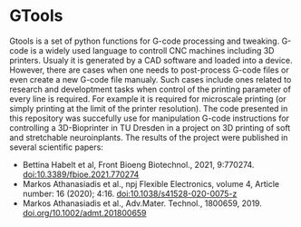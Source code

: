 # GTools
Gtools is a set of python functions for G-code processing and tweaking. 
G-code is a widely used language to controll CNC machines including 3D printers. Usualy it is generated by a CAD software and loaded into a device. 
However, there are cases when one needs to post-process G-code files or even create a new G-code file manualy. Such cases include ones related 
to research and developtment tasks when control of the printing parameter of every line is required. For example it is required for microscale printing 
(or simply printing at the limit of the printer resolution). The code presented in this repository was succefully use for manipulation G-code instructions for 
controlling a 3D-Bioprinter in TU Dresden in a project on 3D printing of soft and stretchable neuroinplants. The results of the project were published in several scientific papers:
- Bettina Habelt et al, Front Bioeng Biotechnol., 2021, 9:770274. [doi:10.3389/fbioe.2021.770274](https://www.frontiersin.org/articles/10.3389/fbioe.2021.770274/full)
- Markos Athanasiadis et al., npj Flexible Electronics, volume 4, Article number: 16 (2020); 4:16. [doi:10.1038/s41528-020-0075-z](https://www.nature.com/articles/s41528-020-0075-z)
- Markos Athanasiadis et al., Adv.Mater. Technol., 1800659, 2019.  [doi.org/10.1002/admt.201800659](https://doi.org/10.1002/admt.201800659)
